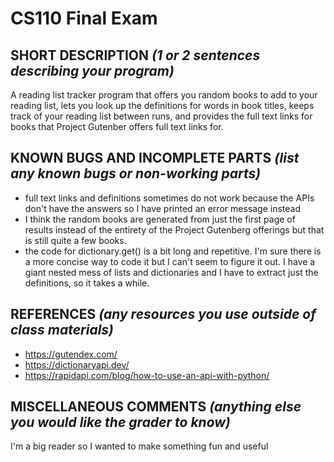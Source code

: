 # CS110 Final Exam

## SHORT DESCRIPTION *(1 or 2 sentences describing your program)*
A reading list tracker program that offers you random books to add to your reading list, lets you look up the definitions for words in book titles, keeps track of your reading list between runs, and provides the full text links for books that Project Gutenber offers full text links for.

## KNOWN BUGS AND INCOMPLETE PARTS *(list any known bugs or non-working parts)*
- full text links and definitions sometimes do not work because the APIs don't have the answers so I have printed an error message instead
- I think the random books are generated from just the first page of results instead of the entirety of the Project Gutenberg offerings but that is still quite a few books. 
- the code for dictionary.get() is a bit long and repetitive. I'm sure there is a more concise way to code it but I can't seem to figure it out. I have a giant nested mess of lists and dictionaries and I have to extract just the definitions, so it takes a while. 

## REFERENCES *(any resources you use outside of class materials)*
- https://gutendex.com/
- https://dictionaryapi.dev/ 
- https://rapidapi.com/blog/how-to-use-an-api-with-python/ 

## MISCELLANEOUS COMMENTS *(anything else you would like the grader to know)*
I'm a big reader so I wanted to make something fun and useful
